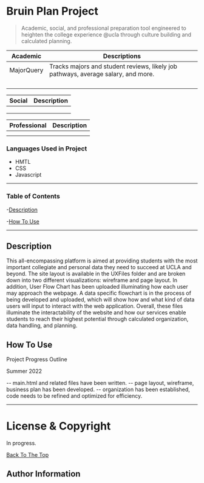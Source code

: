 # Bruin Plan Project

> Academic, social, and professional preparation tool engineered to heighten the college experience @ucla through culture building and calculated planning.

| Academic  |  Descriptions  |  
|  ------   |    -------     |    
|MajorQuery |  Tracks majors and student reviews, likely job pathways, average salary, and more. |         
|           |                |               
|           |                |               
|           |                |              
|           |                |


|  Social   |  Description   |
|  -----    |    ------      |
|           |                |
|           |                |
|           |                |



Professional |  Description  |
|  -----     |   -------     |
|            |               |
|            |               |







### Languages Used in Project
- HMTL
- CSS
- Javascript
---





### Table of Contents

-[Description](#description)

-[How To Use](#how-to-use)




---

## Description

This all-encompassing platform is aimed at providing students with the most important collegiate and personal data they need to succeed at UCLA and beyond. The site layout is available in the UXFiles folder and are broken down into two different visualizations: wireframe and page layout. In addition, User Flow Chart has been uploaded illuminating how each user may approach the webpage. A data specific flowchart is in the process of being developed and uploaded, which will show how and what kind of data users will input to interact with the web application. Overall, these files illuminate the interactability of the website and how our services enable students to reach their highest potential through calculated organization, data handling, and planning. 


## How To Use



Project Progress Outline 

Summer 2022

-- main.html and related files have been written.
-- page layout, wireframe, business plan has been developed.
-- organization has been established, code needs to be refined and optimized for efficiency. 


---

# License & Copyright
In progress. 

[Back To The Top](#bruin-plan-project)


## Author Information

